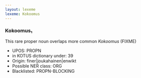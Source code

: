 ```yaml
---
layout: lexeme
lexeme: Kokoomus
---
```


###  Kokoomus₁

This rare proper noun overlaps more common *Kokoomus* (FIXME)
* UPOS:  PROPN
* in KOTUS dictionary under:  39
* Origin:  finer|joukahainen|enwikt
* Possible NER class:  ORG
* Blacklisted:  PROPN-BLOCKING

